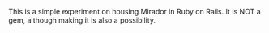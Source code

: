 This is a simple experiment on housing Mirador in Ruby on Rails. It is NOT a gem, although making it is also a possibility.
